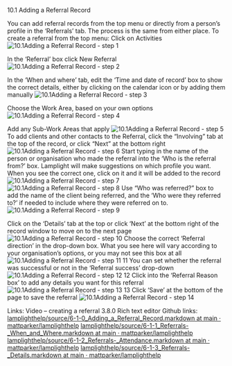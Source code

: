 10.1 Adding a Referral Record

You can add referral records from the top menu or directly from a person’s profile in the ‘Referrals’ tab. The process is the same from either place. To create a referral from the top menu:
Click on Activities
![10.1Adding a Referral Record - step 1](10.1Adding_a_Referral_Record_im_1.png)

In the ‘Referral’ box click New Referral
![10.1Adding a Referral Record - step 2](10.1Adding_a_Referral_Record_im_2.png)

In the ‘When and where’ tab, edit the ‘Time and date of record’ box to show the correct details, either by clicking on the calendar icon or by adding them manually
![10.1Adding a Referral Record - step 3](10.1Adding_a_Referral_Record_im_3.png)

Choose the Work Area, based on your own options
![10.1Adding a Referral Record - step 4](10.1Adding_a_Referral_Record_im_4.png)

Add any Sub-Work Areas that apply
![10.1Adding a Referral Record - step 5](10.1Adding_a_Referral_Record_im_5.png)
To add clients and other contacts to the Referral, click the “Involving” tab at the top of the record, or click “Next” at the bottom right
![10.1Adding a Referral Record - step 6](10.1Adding_a_Referral_Record_im_6.png)
Start typing in the name of the person or organisation who made the referral into the ‘Who is the referral from?’ box. Lamplight will make suggestions on which profile you want. When you see the correct one, click on it and it will be added to the record
![10.1Adding a Referral Record - step 7](10.1Adding_a_Referral_Record_im_7.png)
![10.1Adding a Referral Record - step 8](10.1Adding_a_Referral_Record_im_8.png)
Use “Who was referred?” box to add the name of the client being referred, and the ‘Who were they referred to?’ if needed to include where they were referred on to.
![10.1Adding a Referral Record - step 9](10.1Adding_a_Referral_Record_im_9.png)

Click on the ‘Details’ tab at the top or click ‘Next’ at the bottom right of the record window to move on to the next page
![10.1Adding a Referral Record - step 10](10.1Adding_a_Referral_Record_im_10.png)
Choose the correct ‘Referral direction’ in the drop-down box. What you see here will vary according to your organisation’s options, or you may not see this box at all![10.1Adding a Referral Record - step 11](10.1Adding_a_Referral_Record_im_11.png)
11 You can set whether the referral was successful or not in the ‘Referral success’ drop-down![10.1Adding a Referral Record - step 12](10.1Adding_a_Referral_Record_im_12.png)
12 Click into the ‘Referral Reason box’ to add any details you want for this referral
![10.1Adding a Referral Record - step 13](10.1Adding_a_Referral_Record_im_13.png)
13 Click ‘Save’ at the bottom of the page to save the referral
![10.1Adding a Referral Record - step 14](10.1Adding_a_Referral_Record_im_14.png)

Links: Video – creating a referral
3.8.0 Rich text editor
Github links:
[lamplighthelp](https://github.com/mattparker/lamplighthelp/blob/main/source/6-1-0_Adding_a_Referral_Record.markdown)[/source/6-1-0_Adding_a_Referral_Record.markdown at main · ](https://github.com/mattparker/lamplighthelp/blob/main/source/6-1-0_Adding_a_Referral_Record.markdown)[mattparker](https://github.com/mattparker/lamplighthelp/blob/main/source/6-1-0_Adding_a_Referral_Record.markdown)[/](https://github.com/mattparker/lamplighthelp/blob/main/source/6-1-0_Adding_a_Referral_Record.markdown)[lamplighthelp](https://github.com/mattparker/lamplighthelp/blob/main/source/6-1-0_Adding_a_Referral_Record.markdown)
[lamplighthelp](https://github.com/mattparker/lamplighthelp/blob/main/source/6-1-1_Referrals-_When_and_Where.markdown)[/source/6-1-1_Referrals-_When_and_Where.markdown at main · ](https://github.com/mattparker/lamplighthelp/blob/main/source/6-1-1_Referrals-_When_and_Where.markdown)[mattparker](https://github.com/mattparker/lamplighthelp/blob/main/source/6-1-1_Referrals-_When_and_Where.markdown)[/](https://github.com/mattparker/lamplighthelp/blob/main/source/6-1-1_Referrals-_When_and_Where.markdown)[lamplighthelp](https://github.com/mattparker/lamplighthelp/blob/main/source/6-1-1_Referrals-_When_and_Where.markdown)
[lamplighthelp](https://github.com/mattparker/lamplighthelp/blob/main/source/6-1-2_Referrals-_Attendance.markdown)[/source/6-1-2_Referrals-_Attendance.markdown at main · ](https://github.com/mattparker/lamplighthelp/blob/main/source/6-1-2_Referrals-_Attendance.markdown)[mattparker](https://github.com/mattparker/lamplighthelp/blob/main/source/6-1-2_Referrals-_Attendance.markdown)[/](https://github.com/mattparker/lamplighthelp/blob/main/source/6-1-2_Referrals-_Attendance.markdown)[lamplighthelp](https://github.com/mattparker/lamplighthelp/blob/main/source/6-1-2_Referrals-_Attendance.markdown)
[lamplighthelp](https://github.com/mattparker/lamplighthelp/blob/main/source/6-1-3_Referrals-_Details.markdown)[/source/6-1-3_Referrals-_Details.markdown at main · ](https://github.com/mattparker/lamplighthelp/blob/main/source/6-1-3_Referrals-_Details.markdown)[mattparker](https://github.com/mattparker/lamplighthelp/blob/main/source/6-1-3_Referrals-_Details.markdown)[/](https://github.com/mattparker/lamplighthelp/blob/main/source/6-1-3_Referrals-_Details.markdown)[lamplighthelp](https://github.com/mattparker/lamplighthelp/blob/main/source/6-1-3_Referrals-_Details.markdown)
